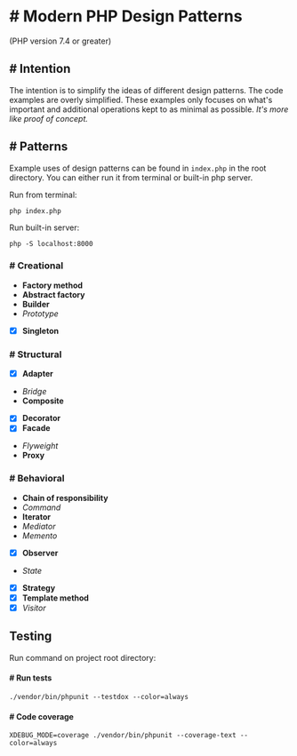 # # Modern PHP Design Patterns
(PHP version 7.4 or greater)

## # Intention
The intention is to simplify the ideas of different design patterns. The code examples are 
overly simplified. These examples only focuses on what's important and additional operations kept to as minimal as possible. *It's more like proof of concept.*

## # Patterns
Example uses of design patterns can be found in `index.php` in the root directory. You can either run it 
from terminal or built-in php server.

Run from terminal:
```console
php index.php
```

Run built-in server:
```console
php -S localhost:8000
```

### # Creational
* **Factory method**
* **Abstract factory**
* **Builder**
* *Prototype*
* [x] **Singleton**

### # Structural
* [x] **Adapter**
* *Bridge*
* **Composite**
* [x] **Decorator**
* [x] **Facade**
* *Flyweight*
* **Proxy**

### # Behavioral
* **Chain of responsibility**
* *Command*
* **Iterator**
* *Mediator*
* *Memento*
* [x] **Observer**
* *State*
* [x] **Strategy**
* [x] **Template method**
* [x] *Visitor*

## Testing
Run command on project root directory:

#### # Run tests
```console
./vendor/bin/phpunit --testdox --color=always
```

#### # Code coverage
```console
XDEBUG_MODE=coverage ./vendor/bin/phpunit --coverage-text --color=always
```